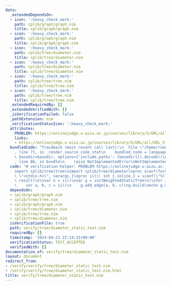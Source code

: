 ```yaml
---
data:
  _extendedDependsOn:
  - icon: ':heavy_check_mark:'
    path: cplib/graph/graph.nim
    title: cplib/graph/graph.nim
  - icon: ':heavy_check_mark:'
    path: cplib/graph/graph.nim
    title: cplib/graph/graph.nim
  - icon: ':heavy_check_mark:'
    path: cplib/tree/diameter.nim
    title: cplib/tree/diameter.nim
  - icon: ':heavy_check_mark:'
    path: cplib/tree/diameter.nim
    title: cplib/tree/diameter.nim
  - icon: ':heavy_check_mark:'
    path: cplib/tree/tree.nim
    title: cplib/tree/tree.nim
  - icon: ':heavy_check_mark:'
    path: cplib/tree/tree.nim
    title: cplib/tree/tree.nim
  _extendedRequiredBy: []
  _extendedVerifiedWith: []
  _isVerificationFailed: false
  _pathExtension: nim
  _verificationStatusIcon: ':heavy_check_mark:'
  attributes:
    PROBLEM: https://onlinejudge.u-aizu.ac.jp/courses/library/5/GRL/all/GRL_5_A
    links:
    - https://onlinejudge.u-aizu.ac.jp/courses/library/5/GRL/all/GRL_5_A
  bundledCode: "Traceback (most recent call last):\n  File \"/home/runner/.local/lib/python3.10/site-packages/onlinejudge_verify/documentation/build.py\"\
    , line 71, in _render_source_code_stat\n    bundled_code = language.bundle(stat.path,\
    \ basedir=basedir, options={'include_paths': [basedir]}).decode()\n  File \"/home/runner/.local/lib/python3.10/site-packages/onlinejudge_verify/languages/nim.py\"\
    , line 86, in bundle\n    raise NotImplementedError\nNotImplementedError\n"
  code: "# verification-helper: PROBLEM https://onlinejudge.u-aizu.ac.jp/courses/library/5/GRL/all/GRL_5_A\n\
    import cplib/tree/tree\nimport cplib/tree/diameter\nproc scanf(formatstr: cstring){.header:\
    \ \"<stdio.h>\", varargs.}\nproc ii(): int {.inline.} = scanf(\"%lld\\n\", addr\
    \ result)\n\nvar n = ii()\nvar g = initWeightedStaticTree(n)\nfor i in 0..<n-1:\n\
    \    var a, b, c = ii()\n    g.add_edge(a, b, c)\ng.build\necho g.diameter\n"
  dependsOn:
  - cplib/graph/graph.nim
  - cplib/tree/tree.nim
  - cplib/graph/graph.nim
  - cplib/tree/diameter.nim
  - cplib/tree/tree.nim
  - cplib/tree/diameter.nim
  isVerificationFile: true
  path: verify/tree/diameter_static_test.nim
  requiredBy: []
  timestamp: '2024-04-23 22:14:31+09:00'
  verificationStatus: TEST_ACCEPTED
  verifiedWith: []
documentation_of: verify/tree/diameter_static_test.nim
layout: document
redirect_from:
- /verify/verify/tree/diameter_static_test.nim
- /verify/verify/tree/diameter_static_test.nim.html
title: verify/tree/diameter_static_test.nim
---
```

